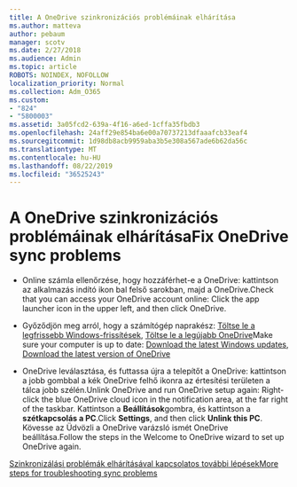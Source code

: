 ```yaml
---
title: A OneDrive szinkronizációs problémáinak elhárítása
ms.author: matteva
author: pebaum
manager: scotv
ms.date: 2/27/2018
ms.audience: Admin
ms.topic: article
ROBOTS: NOINDEX, NOFOLLOW
localization_priority: Normal
ms.collection: Adm_O365
ms.custom:
- "824"
- "5800003"
ms.assetid: 3a05fcd2-639a-4f16-a6ed-1cffa35fbdb3
ms.openlocfilehash: 24aff29e854ba6e00a70737213dfaaafcb33eaf4
ms.sourcegitcommit: 1d98db8acb9959aba3b5e308a567ade6b62da56c
ms.translationtype: MT
ms.contentlocale: hu-HU
ms.lasthandoff: 08/22/2019
ms.locfileid: "36525243"
---
```

# <a name="fix-onedrive-sync-problems"></a><span data-ttu-id="64787-102">A OneDrive szinkronizációs problémáinak elhárítása</span><span class="sxs-lookup"><span data-stu-id="64787-102">Fix OneDrive sync problems</span></span>

- <span data-ttu-id="64787-103">Online számla ellenőrzése, hogy hozzáférhet-e a OneDrive: kattintson az alkalmazás indító ikon bal felső sarokban, majd a OneDrive.</span><span class="sxs-lookup"><span data-stu-id="64787-103">Check that you can access your OneDrive account online: Click the app launcher icon in the upper left, and then click OneDrive.</span></span>
    
- <span data-ttu-id="64787-104">Győződjön meg arról, hogy a számítógép naprakész: [Töltse le a legfrissebb Windows-frissítések](http://go.microsoft.com/fwlink/p/?LinkId=825773), [Töltse le a legújabb OneDrive](https://go.microsoft.com/fwlink/p/?linkid=844652)</span><span class="sxs-lookup"><span data-stu-id="64787-104">Make sure your computer is up to date: [Download the latest Windows updates](http://go.microsoft.com/fwlink/p/?LinkId=825773), [Download the latest version of OneDrive](https://go.microsoft.com/fwlink/p/?linkid=844652)</span></span>
    
- <span data-ttu-id="64787-105">OneDrive leválasztása, és futtassa újra a telepítőt a OneDrive: kattintson a jobb gombbal a kék OneDrive felhő ikonra az értesítési területen a tálca jobb szélén.</span><span class="sxs-lookup"><span data-stu-id="64787-105">Unlink OneDrive and run OneDrive setup again: Right-click the blue OneDrive cloud icon in the notification area, at the far right of the taskbar.</span></span> <span data-ttu-id="64787-106">Kattintson a **Beállítások**gombra, és kattintson a **szétkapcsolás a PC**.</span><span class="sxs-lookup"><span data-stu-id="64787-106">Click **Settings**, and then click **Unlink this PC**.</span></span> <span data-ttu-id="64787-107">Kövesse az Üdvözli a OneDrive varázsló ismét OneDrive beállítása.</span><span class="sxs-lookup"><span data-stu-id="64787-107">Follow the steps in the Welcome to OneDrive wizard to set up OneDrive again.</span></span>
    
[<span data-ttu-id="64787-108">Szinkronizálási problémák elhárításával kapcsolatos további lépések</span><span class="sxs-lookup"><span data-stu-id="64787-108">More steps for troubleshooting sync problems</span></span>](https://support.office.com/article/fix-onedrive-for-business-sync-problems-207e983e-146d-404c-a994-672ef29e1f90?ui=en-US&rs=en-US&ad=US)
  

